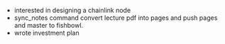 * interested in designing a chainlink node
* sync_notes command convert lecture pdf into pages and push pages and master to fishbowl.
* wrote investment plan
